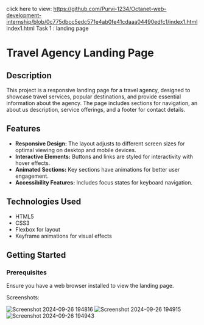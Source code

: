 click here to view: https://github.com/Purvi-1234/Octanet-web-development-internship/blob/0c775dbcc5edc571e4ab0fe41cdaaa04490edfc1/index1.html
index1.html 
Task 1 : landing page




# Travel Agency Landing Page

## Description
This project is a responsive landing page for a travel agency, designed to showcase travel services, popular destinations, and provide essential information about the agency. The page includes sections for navigation, an about us description, service offerings, and a footer for contact details.

## Features
- **Responsive Design:** The layout adjusts to different screen sizes for optimal viewing on desktop and mobile devices.
- **Interactive Elements:** Buttons and links are styled for interactivity with hover effects.
- **Animated Sections:** Key sections have animations for better user engagement.
- **Accessibility Features:** Includes focus states for keyboard navigation.

## Technologies Used
- HTML5
- CSS3
- Flexbox for layout
- Keyframe animations for visual effects

## Getting Started

### Prerequisites
Ensure you have a web browser installed to view the landing page.





Screenshots:

![Screenshot 2024-09-26 194816](https://github.com/user-attachments/assets/1bd9c02f-58ed-4f3c-bf44-a68c7a6fb3ec)
![Screenshot 2024-09-26 194915](https://github.com/user-attachments/assets/ac792030-5d33-4c10-a8c9-dc3b6a11f975)
![Screenshot 2024-09-26 194943](https://github.com/user-attachments/assets/28352972-1cd3-4be9-be8f-90ae0731bd46)
